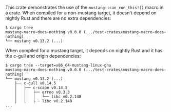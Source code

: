 This crate demonstrates the use of the `mustang::can_run_this!()` macro in a
crate. When compiled for a non-mustang target, it doesn't depend on nightly
Rust and there are no extra dependencies:

```console
$ cargo tree
mustang-macro-does-nothing v0.0.0 (.../test-crates/mustang-macro-does-nothing)
└── mustang v0.13.2 (...)
```

When compiled for a mustang target, it depends on nightly Rust and it has the
c-gull and origin dependencies:

```console
$ cargo tree --target=x86_64-mustang-linux-gnu
mustang-macro-does-nothing v0.0.0 (.../test-crates/mustang-macro-does-nothing)
└── mustang v0.13.2 (...)
    ├── c-gull v0.14.5
    │   ├── c-scape v0.14.5
    │   │   ├── errno v0.3.3
    │   │   │   └── libc v0.2.148
    │   │   ├── libc v0.2.148
...
```
